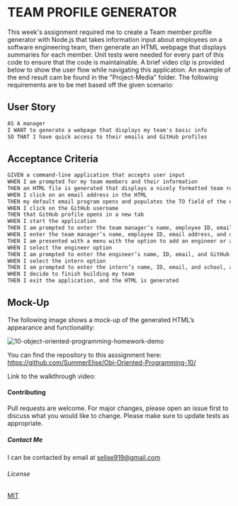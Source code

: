 # TEAM PROFILE GENERATOR
This week's assignment required me to create a Team member profile generator with Node.js that takes information input about employees on a software engineering team, then generate an HTML webpage that displays summaries for each member. Unit tests were needed for every part of this code to ensure that the code is maintainable. A brief video clip is provided below to show the user flow while navigating this application. An example of the end result cam be found in the "Project-Media" folder. The following requirements are to be met based off the given scenario:

## User Story

```md
AS A manager
I WANT to generate a webpage that displays my team's basic info
SO THAT I have quick access to their emails and GitHub profiles
```

## Acceptance Criteria

```md
GIVEN a command-line application that accepts user input
WHEN I am prompted for my team members and their information
THEN an HTML file is generated that displays a nicely formatted team roster based on user input
WHEN I click on an email address in the HTML
THEN my default email program opens and populates the TO field of the email with the address
WHEN I click on the GitHub username
THEN that GitHub profile opens in a new tab
WHEN I start the application
THEN I am prompted to enter the team manager’s name, employee ID, email address, and office number
WHEN I enter the team manager’s name, employee ID, email address, and office number
THEN I am presented with a menu with the option to add an engineer or an intern or to finish building my team
WHEN I select the engineer option
THEN I am prompted to enter the engineer’s name, ID, email, and GitHub username, and I am taken back to the menu
WHEN I select the intern option
THEN I am prompted to enter the intern’s name, ID, email, and school, and I am taken back to the menu
WHEN I decide to finish building my team
THEN I exit the application, and the HTML is generated
```

## Mock-Up

The following image shows a mock-up of the generated HTML’s appearance and functionality:

![10-object-oriented-programming-homework-demo](https://user-images.githubusercontent.com/80479850/121091198-a53b4680-c7b7-11eb-9fec-8167c076f614.png)



You can find the repository to this asssignment here: https://github.com/SummerElise/Obj-Oriented-Programming-10/

Link to the walkthrough video:



#### Contributing
Pull requests are welcome. For major changes, please open an issue first to discuss what you would like to change.
Please make sure to update tests as appropriate.

##### Contact Me
I can be contacted by email at selise919@gmail.com

###### License
[MIT](https://choosealicense.com/licenses/mit/)